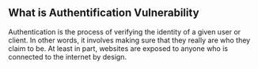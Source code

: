 
## What is Authentification Vulnerability

Authentication is the process of verifying the identity of a given user or client. In other words, it involves making sure that they really are who they claim to be. At least in part, websites are exposed to anyone who is connected to the internet by design.